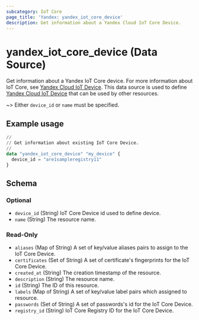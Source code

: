 ```yaml
---
subcategory: IoT Core
page_title: 'Yandex: yandex_iot_core_device'
description: Get information about a Yandex Cloud IoT Core Device.
---
```


# yandex_iot_core_device (Data Source)

Get information about a Yandex IoT Core device. For more information about IoT Core, see [Yandex Cloud IoT Device](https://yandex.cloud/docs/iot-core/quickstart).
This data source is used to define [Yandex Cloud IoT Device](https://yandex.cloud/docs/iot-core/quickstart) that can be used by other resources.

~> Either `device_id` or `name` must be specified.

## Example usage

```terraform
//
// Get information about existing IoT Core Device.
//
data "yandex_iot_core_device" "my_device" {
  device_id = "are1sampleregistry11"
}
```

<!-- schema generated by tfplugindocs -->
## Schema

### Optional

- `device_id` (String) IoT Core Device id used to define device.
- `name` (String) The resource name.

### Read-Only

- `aliases` (Map of String) A set of key/value aliases pairs to assign to the IoT Core Device.
- `certificates` (Set of String) A set of certificate's fingerprints for the IoT Core Device.
- `created_at` (String) The creation timestamp of the resource.
- `description` (String) The resource name.
- `id` (String) The ID of this resource.
- `labels` (Map of String) A set of key/value label pairs which assigned to resource.
- `passwords` (Set of String) A set of passwords's id for the IoT Core Device.
- `registry_id` (String) IoT Core Registry ID for the IoT Core Device.
